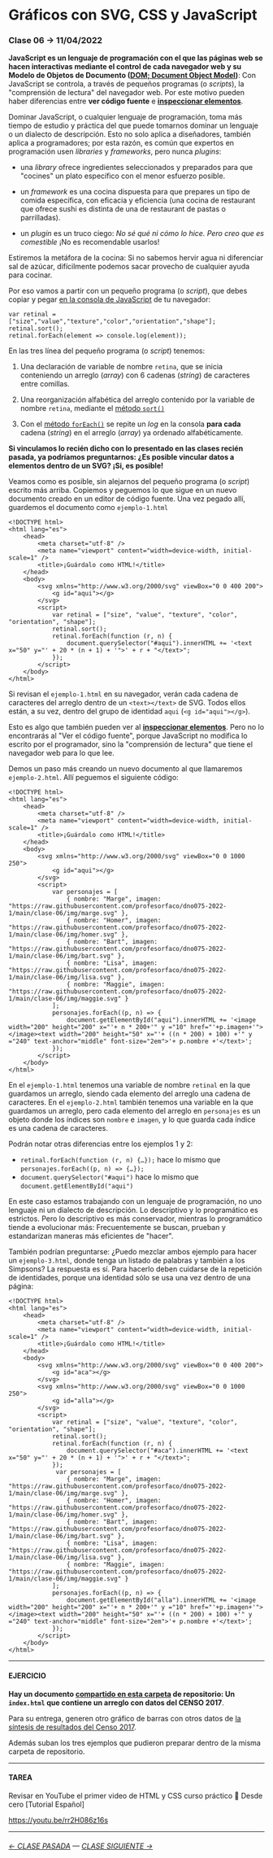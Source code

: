 # Gráficos con SVG, CSS y JavaScript

### Clase 06 → 11/04/2022

**JavaScript es un lenguaje de programación con el que las páginas web se hacen interactivas mediante el control de cada navegador web y su Modelo de Objetos de Documento ([DOM; Document Object Model](https://es.wikipedia.org/wiki/Document_Object_Model))**: Con JavaScript se controla, a través de pequeños programas (o *scripts*), la "comprensión de lectura" del navegador web. Por este motivo pueden haber diferencias entre **ver código fuente** e [**inspeccionar elementos**](https://support.hostinger.es/es/articles/2333029-como-inspeccionar-los-elementos-del-sitio-web).

Dominar JavaScript, o cualquier lenguaje de programación, toma más tiempo de estudio y práctica del que puede tomarnos dominar un lenguaje o un dialecto de descripción. Esto no solo aplica a diseñadores, también aplica a programadores; por esta razón, es común que expertos en programación usen *libraries* y *frameworks*, pero nunca *plugins*:

- una *library* ofrece ingredientes seleccionados y preparados para que "cocines" un plato específico con el menor esfuerzo posible. 

- un *framework* es una cocina dispuesta para que prepares un tipo de comida específica, con eficacia y eficiencia (una cocina de restaurant que ofrece sushi es distinta de una de restaurant de pastas o parrilladas).

- un *plugin* es un truco ciego: *No sé qué ni cómo lo hice. Pero creo que es comestible* ¡No es recomendable usarlos!

Estiremos la metáfora de la cocina: Si no sabemos hervir agua ni diferenciar sal de azúcar, difícilmente podemos sacar provecho de cualquier ayuda para cocinar.

Por eso vamos a partir con un pequeño programa (o *script*), que debes copiar y pegar [en la consola de JavaScript](https://wise.com/es/help/articles/2954851/como-abrir-la-consola-de-tu-navegador) de tu navegador:

```
var retinal = ["size","value","texture","color","orientation","shape"];
retinal.sort();
retinal.forEach(element => console.log(element));
```

En las tres línea del pequeño programa (o *script*) tenemos: 

1. Una declaración de variable de nombre `retina`, que se inicia conteniendo un arreglo (*array*) con 6 cadenas (*string*) de caracteres entre comillas.

2. Una reorganización alfabética del arreglo contenido por la variable de nombre `retina`, mediante el [método `sort()`](https://developer.mozilla.org/es/docs/Web/JavaScript/Reference/Global_Objects/Array/sort)

3. Con el [método `forEach()`](https://developer.mozilla.org/es/docs/Web/JavaScript/Reference/Global_Objects/Array/forEach) se repite un *log* en la consola **para cada** cadena (*string*) en el arreglo (*array*) ya ordenado alfabéticamente.

**Si vinculamos lo recién dicho con lo presentado en las clases recién pasada, ya podríamos preguntarnos: ¿Es posible vincular datos a elementos dentro de un SVG? ¡Si, es posible!**

Veamos como es posible, sin alejarnos del pequeño programa (o *script*) escrito más arriba. Copiemos y peguemos lo que sigue en un nuevo documento creado en un editor de código fuente. Una vez pegado allí, guardemos el documento como `ejemplo-1.html`

```
<!DOCTYPE html>
<html lang="es">
    <head>
        <meta charset="utf-8" />
        <meta name="viewport" content="width=device-width, initial-scale=1" />
        <title>¡Guárdalo como HTML!</title>
    </head>
    <body>
        <svg xmlns="http://www.w3.org/2000/svg" viewBox="0 0 400 200">
            <g id="aqui"></g>
        </svg>
        <script>
            var retinal = ["size", "value", "texture", "color", "orientation", "shape"];
            retinal.sort();
            retinal.forEach(function (r, n) {
                document.querySelector("#aqui").innerHTML += '<text x="50" y="' + 20 * (n + 1) + '">' + r + "</text>";
            });
        </script>
    </body>
</html>
```

Si revisan el `ejemplo-1.html` en su navegador, verán cada cadena de caracteres del arreglo dentro de un `<text></text>` de SVG. Todos ellos están, a su vez, dentro del grupo de identidad `aqui` (`<g id="aqui"></g>`). 

Esto es algo que también pueden ver al [**inspeccionar elementos**](https://support.hostinger.es/es/articles/2333029-como-inspeccionar-los-elementos-del-sitio-web). Pero no lo encontrarás al "Ver el código fuente", porque JavaScript no modifica lo escrito por el programador, sino la "comprensión de lectura" que tiene el navegador web para lo que lee.


Demos un paso más creando un nuevo documento al que llamaremos `ejemplo-2.html`. Allí peguemos el siguiente código:

```
<!DOCTYPE html>
<html lang="es">
    <head>
        <meta charset="utf-8" />
        <meta name="viewport" content="width=device-width, initial-scale=1" />
        <title>¡Guárdalo como HTML!</title>
    </head>
    <body>
        <svg xmlns="http://www.w3.org/2000/svg" viewBox="0 0 1000 250">
            <g id="aqui"></g>
        </svg>
        <script>
            var personajes = [
                { nombre: "Marge", imagen: "https://raw.githubusercontent.com/profesorfaco/dno075-2022-1/main/clase-06/img/marge.svg" },
                { nombre: "Homer", imagen: "https://raw.githubusercontent.com/profesorfaco/dno075-2022-1/main/clase-06/img/homer.svg" },
                { nombre: "Bart", imagen: "https://raw.githubusercontent.com/profesorfaco/dno075-2022-1/main/clase-06/img/bart.svg" },
                { nombre: "Lisa", imagen: "https://raw.githubusercontent.com/profesorfaco/dno075-2022-1/main/clase-06/img/lisa.svg" },
                { nombre: "Maggie", imagen: "https://raw.githubusercontent.com/profesorfaco/dno075-2022-1/main/clase-06/img/maggie.svg" }
            ];
            personajes.forEach((p, n) => {
                document.getElementById("aqui").innerHTML += '<image width="200" height="200" x="'+ n * 200+'" y ="10" href="'+p.imagen+'"></image><text width="200" height="50" x="'+ ((n * 200) + 100) +'" y ="240" text-anchor="middle" font-size="2em">'+ p.nombre +'</text>';
            });
        </script>
    </body>
</html>
```

En el `ejemplo-1.html` tenemos una variable de nombre `retinal` en la que guardamos un arreglo, siendo cada elemento del arreglo una cadena de caracteres. En el `ejemplo-2.html` también tenemos una variable en la que guardamos un arreglo, pero cada elemento del arreglo en `personajes` es un objeto donde los índices son `nombre` e `imagen`, y lo que guarda cada índice es una cadena de caracteres.

Podrán notar otras diferencias entre los ejemplos 1 y 2: 

- `retinal.forEach(function (r, n) {…});` hace lo mismo que `personajes.forEach((p, n) => {…});`
- `document.querySelector("#aqui")` hace lo mismo que `document.getElementById("aqui")`

En este caso estamos trabajando con un lenguaje de programación, no uno lenguaje ni un dialecto de descripción. Lo descriptivo y lo programático es estrictos. Pero lo descriptivo es más conservador, mientras lo programático tiende a evolucionar más: Frecuentemente se buscan, prueban y estandarizan maneras más eficientes de "hacer".

También podrían preguntarse: ¿Puedo mezclar ambos ejemplo para hacer un `ejemplo-3.html`, donde tenga un listado de palabras y también a los Simpsons? La respuesta es sí. Para hacerlo deben cuidarse de la repetición de identidades, porque una identidad sólo se usa una vez dentro de una página:

```
<!DOCTYPE html>
<html lang="es">
    <head>
        <meta charset="utf-8" />
        <meta name="viewport" content="width=device-width, initial-scale=1" />
        <title>¡Guárdalo como HTML!</title>
    </head>
    <body>
        <svg xmlns="http://www.w3.org/2000/svg" viewBox="0 0 400 200">
            <g id="aca"></g>
        </svg>
        <svg xmlns="http://www.w3.org/2000/svg" viewBox="0 0 1000 250">
            <g id="alla"></g>
        </svg>
        <script>
            var retinal = ["size", "value", "texture", "color", "orientation", "shape"];
            retinal.sort();
            retinal.forEach(function (r, n) {
                document.querySelector("#aca").innerHTML += '<text x="50" y="' + 20 * (n + 1) + '">' + r + "</text>";
            });
             var personajes = [
                { nombre: "Marge", imagen: "https://raw.githubusercontent.com/profesorfaco/dno075-2022-1/main/clase-06/img/marge.svg" },
                { nombre: "Homer", imagen: "https://raw.githubusercontent.com/profesorfaco/dno075-2022-1/main/clase-06/img/homer.svg" },
                { nombre: "Bart", imagen: "https://raw.githubusercontent.com/profesorfaco/dno075-2022-1/main/clase-06/img/bart.svg" },
                { nombre: "Lisa", imagen: "https://raw.githubusercontent.com/profesorfaco/dno075-2022-1/main/clase-06/img/lisa.svg" },
                { nombre: "Maggie", imagen: "https://raw.githubusercontent.com/profesorfaco/dno075-2022-1/main/clase-06/img/maggie.svg" }
            ];
            personajes.forEach((p, n) => {
                document.getElementById("alla").innerHTML += '<image width="200" height="200" x="'+ n * 200+'" y ="10" href="'+p.imagen+'"></image><text width="200" height="50" x="'+ ((n * 200) + 100) +'" y ="240" text-anchor="middle" font-size="2em">'+ p.nombre +'</text>';
            });
        </script>
    </body>
</html>
```

- - - - - - - 

#### EJERCICIO

**Hay un documento [compartido en esta carpeta](https://profesorfaco.github.io/dno075-2022-1/clase-06/) de repositorio: Un `index.html` que contiene un arreglo con datos del CENSO 2017**. 

Para su entrega, generen otro gráfico de barras con otros datos de [la síntesis de resultados del Censo 2017](https://www.censo2017.cl/descargas/home/sintesis-de-resultados-censo2017.pdf).

Además suban los tres ejemplos que pudieron preparar dentro de la misma carpeta de repositorio.


- - - - - - - 
 
#### TAREA

Revisar en YouTube el primer video de HTML y CSS curso práctico 💪 Desde cero [Tutorial Español]

https://youtu.be/rr2H086z16s

- - - - - - - -

###### [← CLASE PASADA](https://github.com/profesorfaco/dno075-2022-1/tree/main/clase-05) — [CLASE SIGUIENTE →](https://github.com/profesorfaco/dno075-2022-1/tree/main/clase-07) 

